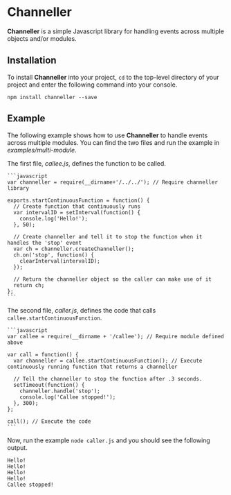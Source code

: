Channeller
==========

**Channeller** is a simple Javascript library for handling events across multiple objects and/or modules.

Installation
------------

To install **Channeller** into your project, `cd` to the top-level directory of your project and enter the following command into your console.

    npm install channeller --save

Example
-------

The following example shows how to use **Channeller** to handle events across multiple modules. You can find the two files and run the example in *examples/multi-module*.

The first file, *callee.js*, defines the function to be called.

    ```javascript
    var channeller = require(__dirname+'/../../'); // Require channeller library

    exports.startContinuousFunction = function() {
      // Create function that continuously runs
      var intervalID = setInterval(function() {
        console.log('Hello!'); 
      }, 50);

      // Create channeller and tell it to stop the function when it handles the 'stop' event
      var ch = channeller.createChanneller();
      ch.on('stop', function() {
        clearInterval(intervalID);
      });

      // Return the channeller object so the caller can make use of it
      return ch;
    };
    ```

The second file, *caller.js*, defines the code that calls `callee.startContinuousFunction`.

    ```javascript
    var callee = require(__dirname + '/callee'); // Require module defined above

    var call = function() {
      var channeller = callee.startContinuousFunction(); // Execute continuously running function that returns a channeller

      // Tell the channeller to stop the function after .3 seconds.
      setTimeout(function() {
        channeller.handle('stop');
        console.log('Callee stopped!');
      }, 300);
    };

    call(); // Execute the code
    ```

Now, run the example `node caller.js` and you should see the following output.

    Hello!
    Hello!
    Hello!
    Hello!
    Callee stopped!
